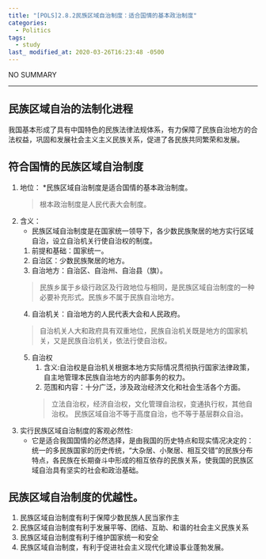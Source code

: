 ```yaml
---
title: "[POLS]2.8.2民族区域自治制度：适合国情的基本政治制度"
categories:
  - Politics
tags:
  - study
last_ modified_at: 2020-03-26T16:23:48 -0500
---
```


NO SUMMARY

***

## 民族区域自治的法制化进程

我国基本形成了具有中国特色的民族法律法规体系，有力保障了民族自治地方的合法权益，巩固和发展社会主义主义民族关系，促进了各民族共同繁荣和发展。

## 符合国情的民族区域自治制度
1. 地位：
    *民族区域自治制度是适合国情的基本政治制度。
    > 根本政治制度是人民代表大会制度。
2. 含义：
    * 民族区域自治制度是在国家统一领导下，各少数民族聚居的地方实行区域自治，设立自治机关行使自治权的制度。
    1. 前提和基础：国家统一。
    2. 自治区：少数民族聚居的地方。
    3. 自治地方：自治区、自治州、自治县（旗）。
    > 民族乡属于乡级行政区及行政地位与相同，是民族区域自治制度的一种必要补充形式。民族乡不属于民族自治地方。
    4. 自治机关：自治地方的人民代表大会和人民政府。
    > 自治机关人大和政府具有双重地位，民族自治机关既是地方的国家机关，又是民族自治机关，依法行使自治权。
    5. 自治权
        1. 含义:自治权是自治机关根据本地方实际情况贯彻执行国家法律政策，自主地管理本民族自治地方的内部事务的权力。
        2. 范围和内容：十分广泛，涉及政治经济文化和社会生活各个方面。
        > 立法自治权，经济自治权，文化管理自治权，变通执行权，其他自治权。
        > 民族区域自治不等于高度自治，也不等于基层群众自治。
3. 实行民族区域自治制度的客观必然性:
    * 它是适合我国国情的必然选择，是由我国的历史特点和现实情况决定的：统一的多民族国家的历史传统，“大杂居、小聚居、相互交错”的民族分布特点，各民族在长期奋斗中形成的相互依存的民族关系，使我国的民族区域自治具有坚实的社会和政治基础。

## 民族区域自治制度的优越性。
1. 民族区域自治制度有利于保障少数民族人民当家作主
2. 民族区域自治制度有利于发展平等、团结、互助、和谐的社会主义民族关系
3. 民族区域自治制度有利于维护国家统一和安全
4. 民族区域自治制度，有利于促进社会主义现代化建设事业蓬勃发展。